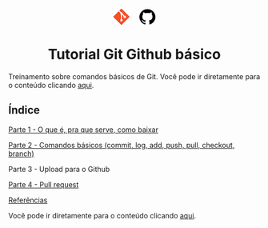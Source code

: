 <p align="center">
  <img style="margin-right: 16px;" src="./.github/git-logo.png">
  <img src="./.github/github-logo.png">
</p>

<h1 align="center">
  Tutorial Git Github básico
</h1>

Treinamento sobre comandos básicos de Git. Você pode ir diretamente para o conteúdo clicando [aqui](/conteudo/parte-1.md).

## Índice
[Parte 1 - O que é, pra que serve, como baixar](conteudo/parte-1.md)

[Parte 2 - Comandos básicos (commit, log, add, push, pull, checkout, branch)](conteudo/parte-2.md)

Parte 3 - Upload para o Github <!-- (conteudo/parte-1.md) -->

[Parte 4 - Pull request](conteudo/parte-4.md)

[Referências](/conteudo/referencias.md)

Você pode ir diretamente para o conteúdo clicando [aqui](/conteudo/parte-1.md).